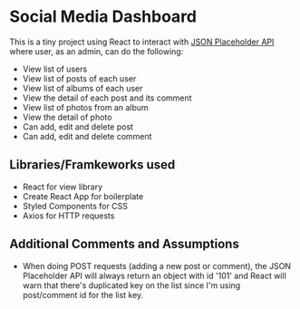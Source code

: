 # Social Media Dashboard

This is a tiny project using React to interact with [JSON Placeholder API](https://jsonplaceholder.typicode.com/) where user, as an admin, can do the following:
* View list of users
* View list of posts of each user
* View list of albums of each user
* View the detail of each post and its comment
* View list of photos from an album
* View the detail of photo
* Can add, edit and delete post
* Can add, edit and delete comment

## Libraries/Framkeworks used

* React for view library
* Create React App for boilerplate
* Styled Components for CSS
* Axios for HTTP requests

## Additional Comments and Assumptions
* When doing POST requests (adding a new post or comment), the JSON Placeholder API will always return an object with id '101' and React will warn that there's duplicated key on the list since I'm using post/comment id for the list key.

